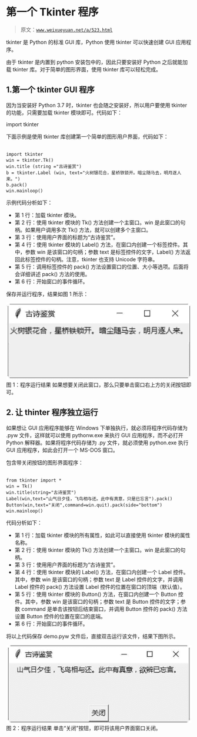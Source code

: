 # 第一个 Tkinter 程序

> 原文：[`www.weixueyuan.net/a/523.html`](http://www.weixueyuan.net/a/523.html)

tkinter 是 Python 的标准 GUI 库，Python 使用 tkinter 可以快速创建 GUI 应用程序。

由于 tkinter 是内置到 python 安装包中的，因此只要安装好 Python 之后就能加载 tkinter 库。对于简单的图形界面，使用 tkinter 库可以轻松完成。

## 1.第一个 tkinter GUI 程序

因为当安装好 Python 3.7 时，tkinter 也会随之安装好，所以用户要使用 tkinter 的功能，只需要加载 tkinter 模块即可。代码如下：

import tkinter

下面示例是使用 tkinter 库创建第一个简单的图形用户界面，代码如下：

```

import tkinter
win = tkinter.Tk()
win.title (string ="古诗鉴赏")
b = tkinter.Label (win, text="火树银花合，星桥铁锁开。暗尘随马去，明月逐人来。")
b.pack()
win.mainloop()
```

示例代码分析如下：

*   第 1 行：加载 tkinter 模块。
*   第 2 行：使用 tkinter 模块的 Tk() 方法创建一个主窗口。win 是此窗口的句柄。如果用户调用多次 Tk() 方法，就可以创建多个主窗口。
*   第 3 行：使用用户界面的标题为“古诗鉴赏”。
*   第 4 行：使用 tkinter 模块的 Label() 方法，在窗口内创建一个标签控件。其中，参数 win 是该窗口的句柄；参数 text 是标签控件的文字，Label() 方法返回此标签控件的句柄。注意，tkinter 也支持 Unicode 字符串。
*   第 5 行：调用标签控件的 pack() 方法设置窗口的位置、大小等选项。后面将会详细讲述 pack() 方法的使用。
*   第 6 行：开始窗口的事件循环。

保存并运行程序，结果如图 1 所示：

![Python GUI 编程](img/4e0a2588a69931ea50dfc26e680d5c32.png)
图 1：程序运行结果
如果想要关闭此窗口，那么只要单击窗口右上方的关闭按钮即可。

## 2\. 让 thinter 程序独立运行

如果想让 GUI 应用程序能够在 Windows 下单独执行，就必须将程序代码存储为 .pyw 文件，这样就可以使用 pythonw.exe 来执行 GUI 应用程序，而不必打开 Python 解释器。如果将程序代码存储为 .py 文件，就必须使用 python.exe 执行 GUI 应用程序，如此会打开一个 MS-DOS 窗口。

包含带关闭按钮的图形界面程序：

```

from tkinter import *
win = Tk()
win.title(string="古诗鉴赏")
Label(win,text="山气日夕佳，飞鸟相与还。此中有真意，只是已忘言").pack()
Button(win,text="关闭",command=win.quit).pack(side="bottom")
win.mainloop()
```

代码分析如下：

*   第 1 行：加载 tkinter 模块的所有属性，如此可以直接使用 tkinter 模块的属性名称。
*   第 2 行：使用 tkinter 模块的 Tk() 方法创建一个主窗口。win 是此窗口的句柄。
*   第 3 行：使用用户界面的标题为“古诗鉴赏”。
*   第 4 行：使用 tkinter 模块的 Label() 方法，在窗口内创建一个 Label 控件。其中，参数 win 是该窗口的句柄；参数 text 是 Label 控件的文字，并调用 Label 控件的 pack() 方法设置 Label 控件的位置在窗口的顶端（默认值）。
*   第 5 行：使用 tkinter 模块的 Button() 方法，在窗口内创建一个 Button 控件。其中，参数 win 是该窗口的句柄；参数 text 是 Button 控件的文字；参数 command 是单击该按钮后结束窗口，并调用 Button 控件的 pack() 方法设置 Button 控件的位置在窗口的底端。
*   第 6 行：开始窗口的事件循环。

将以上代码保存 demo.pyw 文件后，直接双击运行该文件，结果下图所示。

![Python GUI 编程](img/dec642936a92a8d4a69ac24bd7744148.png)
图 2：程序运行结果
单击“关闭”按钮，即可将该用户界面窗口关闭。